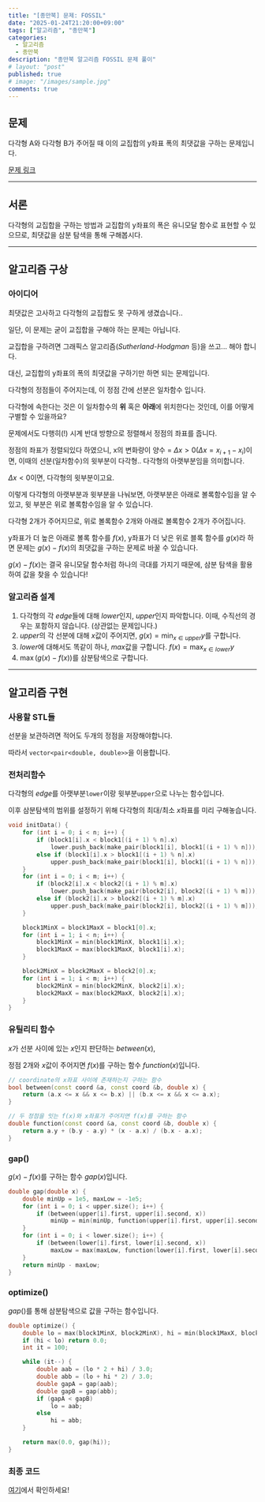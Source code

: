 ```yaml
---
title: "[종만북] 문제: FOSSIL"
date: "2025-01-24T21:20:00+09:00"
tags: ["알고리즘", "종만북"]
categories:
  - 알고리즘
  - 종만북
description: "종만북 알고리즘 FOSSIL 문제 풀이"
# layout: "post"
published: true
# image: "/images/sample.jpg"
comments: true
---
```


## 문제
다각형 A와 다각형 B가 주어질 때 이의 교집합의 y좌표 폭의 최댓값을 구하는 문제입니다.

[문제 링크](https://algospot.com/judge/problem/read/FOSSIL)

* * *

## 서론
다각형의 교집합을 구하는 방법과 교집합의 y좌표의 폭은 유니모달 함수로 표현할 수 있으므로, 최댓값을 삼분 탐색을 통해 구해봅시다.

* * *

## 알고리즘 구상
### 아이디어
최댓값은 고사하고 다각형의 교집합도 못 구하게 생겼습니다..

일단, 이 문제는 굳이 교집합을 구해야 하는 문제는 아닙니다.

교집합을 구하려면 그래픽스 알고리즘(*Sutherland-Hodgman* 등)을 쓰고... 해야 합니다.

대신, 교집합의 y좌표의 폭의 최댓값을 구하기만 하면 되는 문제입니다. 

다각형의 정점들이 주어지는데, 이 정점 간에 선분은 일차함수 입니다.

다각형에 속한다는 것은 이 일차함수의 **위** 혹은 **아래**에 위치한다는 것인데, 이를 어떻게 구별할 수 있을까요?

문제에서도 다행히(!) 시계 반대 방향으로 정렬해서 정점의 좌표를 줍니다.

정점의 좌표가 정렬되있다 하였으니, x의 변화량이 양수 $=$ $\Delta x > 0(\Delta x = x_{i+1}-x_i)$이면, 이때의 선분(일차함수)의 윗부분이 다각형.. 다각형의 아랫부분임을 의미합니다.

$\Delta x < 0$이면, 다각형의 윗부분이고요.

이렇게 다각형의 아랫부분과 윗부분을 나눠보면, 아랫부분은 아래로 볼록함수임을 알 수 있고, 윗 부분은 위로 볼록함수임을 알 수 있습니다.

다각형 2개가 주어지므로, 위로 볼록함수 2개와 아래로 볼록함수 2개가 주어집니다.

y좌표가 더 높은 아래로 볼록 함수를 $f(x)$, y좌표가 더 낮은 위로 블록 함수를 $g(x)$라 하면 문제는 $g(x) - f(x)$의 최댓값을 구하는 문제로 바꿀 수 있습니다.

$g(x) - f(x)$는 결국 유니모달 함수처럼 하나의 극대를 가지기 때문에, 삼분 탐색을 활용하여 값을 찾을 수 있습니다!

### 알고리즘 설계
1. 다각형의 각 $edge$들에 대해 $lower$인지, $upper$인지 파악합니다. 이때, 수직선의 경우는 포함하지 않습니다. (상관없는 문제입니다.)
2. $upper$의 각 선분에 대해 $x$값이 주어지면,  $g(x) = \min_{x \in upper} y$를 구합니다.
3. $lower$에 대해서도 똑같이 하나, $max$값을 구합니다. $f(x) = \max_{x \in lower} y$
4. $\max(g(x) - f(x))$를 삼분탐색으로 구합니다.

* * *

## 알고리즘 구현
### 사용할 STL들
선분을 보관하려면 적어도 두개의 정점을 저장해야합니다.

따라서 `vector<pair<double, double>>`을 이용합니다.

### 전처리함수
다각형의 $edge$를 아랫부분`lower`이랑 윗부분`upper`으로 나누는 함수입니다.

이후 삼분탐색의 범위를 설정하기 위해 다각형의 최대/최소 $x$좌표를 미리 구해놓습니다.

```c++
void initData() {
    for (int i = 0; i < n; i++) {
        if (block1[i].x < block1[(i + 1) % n].x)
            lower.push_back(make_pair(block1[i], block1[(i + 1) % n]));
        else if (block1[i].x > block1[(i + 1) % n].x)
            upper.push_back(make_pair(block1[i], block1[(i + 1) % n]));
    }
    for (int i = 0; i < m; i++) {
        if (block2[i].x < block2[(i + 1) % m].x)
            lower.push_back(make_pair(block2[i], block2[(i + 1) % m]));
        else if (block2[i].x > block2[(i + 1) % m].x)
            upper.push_back(make_pair(block2[i], block2[(i + 1) % m]));
    }

    block1MinX = block1MaxX = block1[0].x;
    for (int i = 1; i < n; i++) {
        block1MinX = min(block1MinX, block1[i].x);
        block1MaxX = max(block1MaxX, block1[i].x);
    }

    block2MinX = block2MaxX = block2[0].x;
    for (int i = 1; i < m; i++) {
        block2MinX = min(block2MinX, block2[i].x);
        block2MaxX = max(block2MaxX, block2[i].x);
    }
}
```

### 유틸리티 함수
$x$가 선분 사이에 있는 $x$인지 판단하는 $between(x)$,

정점 2개와 $x$값이 주어지면 $f(x)$를 구하는 함수 $function(x)$입니다.

```c++
// coordinate의 x좌표 사이에 존재하는지 구하는 함수
bool between(const coord &a, const coord &b, double x) {
    return (a.x <= x && x <= b.x) || (b.x <= x && x <= a.x);
}

// 두 정점을 잇는 f(x)와 x좌표가 주어지면 f(x)를 구하는 함수
double function(const coord &a, const coord &b, double x) {
    return a.y + (b.y - a.y) * (x - a.x) / (b.x - a.x);
}
```

### gap()
$g(x) - f(x)$를 구하는 함수 $gap(x)$입니다.

```c++
double gap(double x) {
    double minUp = 1e5, maxLow = -1e5;
    for (int i = 0; i < upper.size(); i++) {
        if (between(upper[i].first, upper[i].second, x))
            minUp = min(minUp, function(upper[i].first, upper[i].second, x));
    }
    for (int i = 0; i < lower.size(); i++) {
        if (between(lower[i].first, lower[i].second, x))
            maxLow = max(maxLow, function(lower[i].first, lower[i].second, x));
    }
    return minUp - maxLow;
}
```

### optimize()
$gap()$를 통해 삼분탐색으로 값을 구하는 함수입니다.

```c++
double optimize() {
    double lo = max(block1MinX, block2MinX), hi = min(block1MaxX, block2MaxX);
    if (hi < lo) return 0.0;
    int it = 100;

    while (it--) {
        double aab = (lo * 2 + hi) / 3.0;
        double abb = (lo + hi * 2) / 3.0;
        double gapA = gap(aab);
        double gapB = gap(abb);
        if (gapA < gapB)
            lo = aab;
        else
            hi = abb;
    }

    return max(0.0, gap(hi));
}
```

### 최종 코드
[여기](https://github.com/sossos5989/algorithm/blob/main/algospot/fossil.cc)에서 확인하세요!
